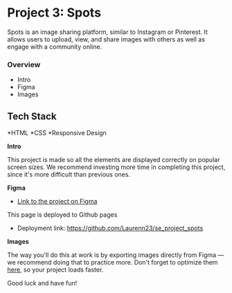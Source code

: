 # Project 3: Spots

Spots is an image sharing platform, similar to Instagram or Pinterest. It allows users to upload, view, and share images with others as well as engage with a community online.

### Overview

- Intro
- Figma
- Images

## Tech Stack

*HTML
*CSS
\*Responsive Design

**Intro**

This project is made so all the elements are displayed correctly on popular screen sizes. We recommend investing more time in completing this project, since it's more difficult than previous ones.

**Figma**

- [Link to the project on Figma](https://www.figma.com/file/BBNm2bC3lj8QQMHlnqRsga/Sprint-3-Project-%E2%80%94-Spots?type=design&node-id=2%3A60&mode=design&t=afgNFybdorZO6cQo-1)

This page is deployed to Github pages

- Deployment link: https://github.com/Laurenn23/se_project_spots

**Images**

The way you'll do this at work is by exporting images directly from Figma — we recommend doing that to practice more. Don't forget to optimize them [here](https://tinypng.com/), so your project loads faster.

Good luck and have fun!
